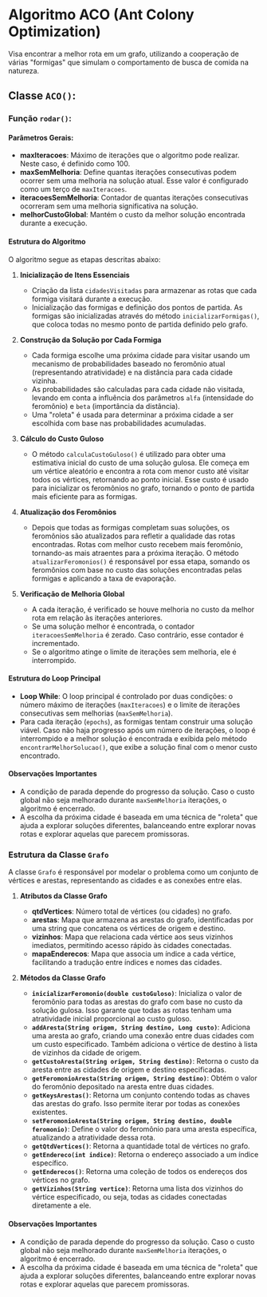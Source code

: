 # Algoritmo ACO (Ant Colony Optimization)

Visa encontrar a melhor rota em um grafo, utilizando a cooperação de várias "formigas" que simulam o comportamento de busca de comida na natureza.

## Classe `ACO()`:

### Função `rodar()`:
#### Parâmetros Gerais:
- **maxIteracoes**: Máximo de iterações que o algoritmo pode realizar. Neste caso, é definido como 100.
- **maxSemMelhoria**: Define quantas iterações consecutivas podem ocorrer sem uma melhoria na solução atual. Esse valor é configurado como um terço de `maxIteracoes`.
- **iteracoesSemMelhoria**: Contador de quantas iterações consecutivas ocorreram sem uma melhoria significativa na solução.
- **melhorCustoGlobal**: Mantém o custo da melhor solução encontrada durante a execução.

#### Estrutura do Algoritmo
O algoritmo segue as etapas descritas abaixo:

1. **Inicialização de Itens Essenciais**
   - Criação da lista `cidadesVisitadas` para armazenar as rotas que cada formiga visitará durante a execução.
   - Inicialização das formigas e definição dos pontos de partida. As formigas são inicializadas através do método `inicializarFormigas()`, que coloca todas no mesmo ponto de partida definido pelo grafo.

2. **Construção da Solução por Cada Formiga**
   - Cada formiga escolhe uma próxima cidade para visitar usando um mecanismo de probabilidades baseado no feromônio atual (representando atratividade) e na distância para cada cidade vizinha.
   - As probabilidades são calculadas para cada cidade não visitada, levando em conta a influência dos parâmetros `alfa` (intensidade do feromônio) e `beta` (importância da distância).
   - Uma "roleta" é usada para determinar a próxima cidade a ser escolhida com base nas probabilidades acumuladas.

3. **Cálculo do Custo Guloso**
   - O método `calculaCustoGuloso()` é utilizado para obter uma estimativa inicial do custo de uma solução gulosa. Ele começa em um vértice aleatório e encontra a rota com menor custo até visitar todos os vértices, retornando ao ponto inicial. Esse custo é usado para inicializar os feromônios no grafo, tornando o ponto de partida mais eficiente para as formigas.

4. **Atualização dos Feromônios**
   - Depois que todas as formigas completam suas soluções, os feromônios são atualizados para refletir a qualidade das rotas encontradas. Rotas com melhor custo recebem mais feromônio, tornando-as mais atraentes para a próxima iteração. O método `atualizarFeromonios()` é responsável por essa etapa, somando os feromônios com base no custo das soluções encontradas pelas formigas e aplicando a taxa de evaporação.

5. **Verificação de Melhoria Global**
   - A cada iteração, é verificado se houve melhoria no custo da melhor rota em relação às iterações anteriores.
   - Se uma solução melhor é encontrada, o contador `iteracoesSemMelhoria` é zerado. Caso contrário, esse contador é incrementado.
   - Se o algoritmo atinge o limite de iterações sem melhoria, ele é interrompido.

#### Estrutura do Loop Principal
- **Loop While**: O loop principal é controlado por duas condições: o número máximo de iterações (`maxIteracoes`) e o limite de iterações consecutivas sem melhorias (`maxSemMelhoria`).
- Para cada iteração (`epochs`), as formigas tentam construir uma solução viável. Caso não haja progresso após um número de iterações, o loop é interrompido e a melhor solução é encontrada e exibida pelo método `encontrarMelhorSolucao()`, que exibe a solução final com o menor custo encontrado.

#### Observações Importantes
- A condição de parada depende do progresso da solução. Caso o custo global não seja melhorado durante `maxSemMelhoria` iterações, o algoritmo é encerrado.
- A escolha da próxima cidade é baseada em uma técnica de "roleta" que ajuda a explorar soluções diferentes, balanceando entre explorar novas rotas e explorar aquelas que parecem promissoras.

### Estrutura da Classe `Grafo`
A classe `Grafo` é responsável por modelar o problema como um conjunto de vértices e arestas, representando as cidades e as conexões entre elas.

1. **Atributos da Classe Grafo**
   - **qtdVertices**: Número total de vértices (ou cidades) no grafo.
   - **arestas**: Mapa que armazena as arestas do grafo, identificadas por uma string que concatena os vértices de origem e destino.
   - **vizinhos**: Mapa que relaciona cada vértice aos seus vizinhos imediatos, permitindo acesso rápido às cidades conectadas.
   - **mapaEnderecos**: Mapa que associa um índice a cada vértice, facilitando a tradução entre índices e nomes das cidades.

2. **Métodos da Classe Grafo**
   - **`inicializarFeromonio(double custoGuloso)`**: Inicializa o valor de feromônio para todas as arestas do grafo com base no custo da solução gulosa. Isso garante que todas as rotas tenham uma atratividade inicial proporcional ao custo guloso.
   - **`addAresta(String origem, String destino, Long custo)`**: Adiciona uma aresta ao grafo, criando uma conexão entre duas cidades com um custo especificado. Também adiciona o vértice de destino à lista de vizinhos da cidade de origem.
   - **`getCustoAresta(String origem, String destino)`**: Retorna o custo da aresta entre as cidades de origem e destino especificadas.
   - **`getFeromonioAresta(String origem, String destino)`**: Obtém o valor do feromônio depositado na aresta entre duas cidades.
   - **`getKeysArestas()`**: Retorna um conjunto contendo todas as chaves das arestas do grafo. Isso permite iterar por todas as conexões existentes.
   - **`setFeromonioAresta(String origem, String destino, double feromonio)`**: Define o valor do feromônio para uma aresta específica, atualizando a atratividade dessa rota.
   - **`getQtdVertices()`**: Retorna a quantidade total de vértices no grafo.
   - **`getEndereco(int indice)`**: Retorna o endereço associado a um índice específico.
   - **`getEnderecos()`**: Retorna uma coleção de todos os endereços dos vértices no grafo.
   - **`getVizinhos(String vertice)`**: Retorna uma lista dos vizinhos do vértice especificado, ou seja, todas as cidades conectadas diretamente a ele.

#### Observações Importantes
- A condição de parada depende do progresso da solução. Caso o custo global não seja melhorado durante `maxSemMelhoria` iterações, o algoritmo é encerrado.
- A escolha da próxima cidade é baseada em uma técnica de "roleta" que ajuda a explorar soluções diferentes, balanceando entre explorar novas rotas e explorar aquelas que parecem promissoras.



